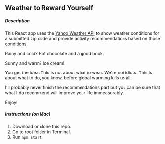 ## Weather to Reward Yourself

##### Description

This React app uses the [Yahoo Weather API](https://developer.yahoo.com/weather/) to show weather conditions for a submitted zip code and provide activity recommendations based on those conditions.

Rainy and cold? Hot chocolate and a good book.

Sunny and warm? Ice cream!

You get the idea. This is not about what to wear. We're not idiots. This is about what to do, you know, before global warming kills us all.

I'll probably never finish the recommendations part but you can be sure that what I do recommend will improve your life immeasurably.

Enjoy!

##### Instructions (on Mac)

1. Download or clone this repo.
1. Go to root folder in Terminal.
1. Run `npm start`.